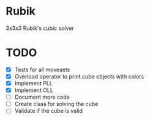 # Rubik
3x3x3 Rubik's cubic solver

# TODO
- [x] Tests for all movesets
- [x] Overload operator to print cube objects with colors
- [x] Implement PLL
- [x] Implement OLL
- [ ] Document more code
- [ ] Create class for solving the cube
- [ ] Validate if the cube is valid

